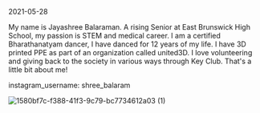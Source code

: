 2021-05-28


My name is Jayashree Balaraman. A rising Senior at East Brunswick High School, my passion is STEM and medical career. I am a certified Bharathanatyam dancer, I have danced for 12 years of my life. I have 3D printed PPE as part of an organization called united3D. I love volunteering and giving back to the society in various ways through Key Club. That's a little bit about me!


instagram_username: shree_balaram

![1580bf7c-f388-41f3-9c79-bc7734612a03 (1)](https://user-images.githubusercontent.com/84856290/120892649-59cd4080-c5dd-11eb-849b-a4e1b5dd4dff.jpg)
